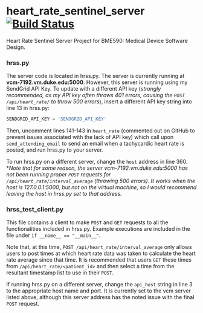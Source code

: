 # heart_rate_sentinel_server [![Build Status](https://travis-ci.org/sputney13/heart_rate_sentinel_server.svg?branch=master)](https://travis-ci.org/sputney13/heart_rate_sentinel_server)
Heart Rate Sentinel Server Project for BME590: Medical Device Software Design.

### hrss.py
The server code is located in hrss.py. The server is currently running at **vcm-7192.vm.duke.edu:5000**. However, this server is running using my SendGrid API Key. To update with a different API key (_strongly recommended, as my API key often throws 401 errors, causing the `POST /api/heart_rate/` to throw 500 errors_), insert a different API key string into line 13 in hrss.py:
```python
SENDGRID_API_KEY = 'SENDGRID_API_KEY'
```
Then, uncomment lines 141-143 in `heart_rate` (commented out on GitHub to prevent issues associated with the lack of API key) which call upon `send_attending_email` to send an email when a tachycardic heart rate is posted, and run hrss.py to your server.

To run hrss.py on a different server, change the `host` address in line 360. **Note that for some reason, the server vcm-7192.vm.duke.edu:5000 has not been running proper `POST` requests for `/api/heart_rate/interval_average` (throwing 500 errors). It works when the host is 127.0.0.1:5000, but not on the virtual machine, so I would recommend leaving the host in hrss.py set to that address.*

### hrss_test_client.py
This file contains a client to make `POST` and `GET` requests to all the functionalities included in hrss.py. Example executions are included in the file under `if __name__ == "__main__"`.

Note that, at this time, `POST /api/heart_rate/interval_average` only allows users to post times at which heart rate data was taken to calculate the heart rate average since that time. It is recommended that users `GET` these times from `/api/heart_rate/<patient_id>` and then select a time from the resultant timestamp list to use in their `POST`.

If running hrss.py on a different server, change the `api_host` string in line 3 to the appropriate host name and port. It is currently set to the vcm server listed above, although this server address has the noted issue with the final `POST` request.
